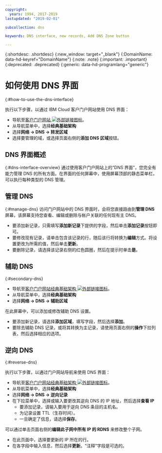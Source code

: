 ```yaml
---
copyright:
  years: 1994, 2017-2019
lastupdated: "2019-02-01"

subcollection: dns

keywords: DNS interface, new records, Add DNS Zone button

---
```



{:shortdesc: .shortdesc}
{:new_window: target="_blank"}
{:DomainName: data-hd-keyref="DomainName"}
{:note: .note}
{:important: .important}
{:deprecated: .deprecated}
{:generic: data-hd-programlang="generic"}

# 如何使用 DNS 界面
{:#how-to-use-the-dns-interface}

执行以下步骤，以通过 IBM Cloud 客户门户网站使用 DNS 界面：

* 导航至[客户门户网站 ![外部链接图标](../../icons/launch-glyph.svg "外部链接图标")](https://{DomainName}/)。
* 从导航菜单中，选择**经典基础架构**
* 选择**网络 -> DNS -> 转发区域**
* 选择要管理的域，或选择页面右侧的**添加 DNS 区域**按钮。

## DNS 界面概述
{:#dns-interface-overview}
通过使用客户门户网站上的“DNS 界面”，您完全有能力管理 DNS 的所有方面。在界面的任何屏幕中，使用屏幕顶部的静态菜单栏，可以执行每种类型的 DNS 管理。

## 管理 DNS
{:#manage-dns}
访问门户网站中的 DNS 界面时，会将您直接路由到**管理 DNS** 屏幕，该屏幕支持您查看、编辑或删除与帐户关联的任何现有主 DNS。

* 要添加新记录，只需填写**添加新记录**下提供的字段，然后单击**添加记录**按钮即可。
* 要修改现有记录，请单击包含该记录的行，随后该行将转换为**编辑**方式。将设置更改为所需的值，然后单击**更新**。
* 要删除记录，请选择该记录右侧的红色圆圈，然后在提示时单击**是**。

## 辅助 DNS
{:#secondary-dns}

* 导航至[客户门户网站经典基础架构 ![外部链接图标](../../icons/launch-glyph.svg "外部链接图标")](https://{DomainName}/)。
* 从导航菜单中，选择**经典基础架构**
* 选择**网络 -> DNS -> 辅助区域**

在此屏幕中，可以添加或修改辅助 DNS 设置。

* 要添加新记录，请选择**添加区域**，填写字段，然后选择**添加**。
* 要除去辅助 DNS 记录，或将其转换为主记录，请使用页面右侧的**操作**下拉列表，然后选择相应的选项。

## 逆向 DNS
{:#reverse-dns}

执行以下步骤，以通过门户网站导航来使用 DNS 界面：

* 导航至[客户门户网站经典基础架构 ![外部链接图标](../../icons/launch-glyph.svg "外部链接图标")](https://{DomainName}/)。
* 从导航菜单中，选择**经典基础架构**
* 选择**网络 -> DNS -> 逆向记录**
* 在下拉菜单中，选择或输入要更改其逆向 DNS 的 IP 地址，然后选择**查看 IP**
  * 要添加记录，请输入要用于逆向 DNS 条目的主机名。
  * 为记录设置 TTL（生存时间）。
  * 一旦确定了信息，请选择**保存**。

可以通过单击页面右侧的**编辑此子网中所有 IP 的 RDNS** 来修改整个子网。

* 在此页面中，选择要更新的 IP 所在的行。
* 在各字段中输入信息，然后选择**更新**。“注释”字段是可选的。

<!--## Propagation Check

* Navigate to the [Customer Portal ![External link icon](../../icons/launch-glyph.svg "External link icon")](https://{DomainName}/).
* Select **Network > Tools**

On the page that loads, you can select from multiple tools; To check the propagation of your domain name through the DNS servers, use the bottom option.

* Enter the appropriate information into the fields, then select **Check DNS**
* After a few moments, the box to the right will update with the current DNS information for the domain.-->
